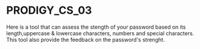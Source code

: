 # PRODIGY_CS_03
Here is a tool that can assess the stength of your password based on its length,uppercase & lowercase characters, numbers and special characters.
This tool also provide the feedback on the password's strenght.
